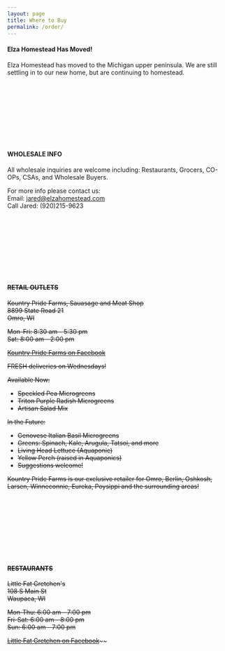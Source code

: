 ```yaml
---
layout: page
title: Where to Buy
permalink: /order/
---
```

#### Elza Homestead Has Moved!
Elza Homestead has moved to the Michigan upper peninsula. We are still settling in to our new home, but are continuing to homestead.

<br><br><br><br>
<br><br><br><br>

#### WHOLESALE INFO

All wholesale inquiries are welcome including: Restaurants, Grocers, CO-OPs, CSAs, and Wholesale Buyers. 

For more info please contact us:  
Email: jared@elzahomestead.com  
Call Jared: (920)215-9623  

<br><br><br><br>
<br><br><br><br>

#### ~~RETAIL OUTLETS~~

~~Kountry Pride Farms, Sauasage and Meat Shop~~  
~~8899 State Road 21~~  
~~Omro, WI~~  

~~Mon-Fri:	8:30 am - 5:30 pm~~  
~~Sat:	8:00 am - 2:00 pm~~  

[~~Kountry Pride Farms on Facebook~~](https://www.facebook.com/Kountry-Pride-Farms-Sausage-Meat-Shop-193450167341775/)

~~FRESH deliveries on Wednesdays!~~

~~Available Now:~~  
* ~~Speckled Pea Microgreens~~  
* ~~Triton Purple Radish Microgreens~~  
* ~~Artisan Salad Mix~~ 

~~In the Future:~~  
* ~~Genovese Italian Basil Microgreens~~
* ~~Greens: Spinach, Kale, Arugula, Tatsoi, and more~~  
* ~~Living Head Lettuce  (Aquaponic)~~  
* ~~Yellow Perch (raised in Aquaponics)~~ 
* ~~Suggestions welcome!~~  

~~Kountry Pride Farms is our exclusive retailer for Omro, Berlin, Oshkosh, Larsen, Winneconnie, Eureka, Poysippi and the surrounding areas!~~

<br><br><br><br>
<br><br><br><br>

#### ~~RESTAURANTS~~

~~Little Fat Gretchen's~~  
~~108 S Main St~~  
~~Waupaca, WI~~

~~Mon-Thu:	6:00 am - 7:00 pm~~  
~~Fri-Sat:	6:00 am - 8:00 pm~~  
~~Sun:	6:00 am - 7:00 pm~~  

[~~Little Fat Gretchen on Facebook~~](https://www.facebook.com/LittleFatGretchens/)~~